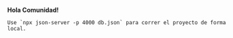 **Hola Comunidad!** 
```
Use `npx json-server -p 4000 db.json` para correr el proyecto de forma local.
```
